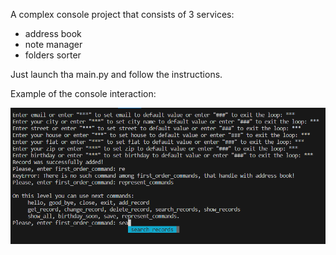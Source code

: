 A complex console project that consists of 3 services:

- address book
- note manager
- folders sorter

Just launch tha main.py and follow the instructions.

Example of the console interaction:

![Console](images/personal_assistant.png)

